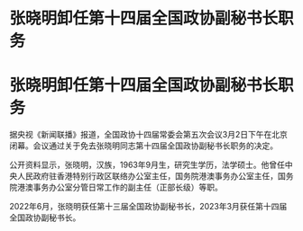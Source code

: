# 张晓明卸任第十四届全国政协副秘书长职务

# 张晓明卸任第十四届全国政协副秘书长职务

据央视《新闻联播》报道，全国政协十四届常委会第五次会议3月2日下午在北京闭幕。会议通过关于免去张晓明同志第十四届全国政协副秘书长职务的决定。

公开资料显示，张晓明，汉族，1963年9月生，研究生学历，法学硕士。他曾任中央人民政府驻香港特别行政区联络办公室主任，国务院港澳事务办公室主任，国务院港澳事务办公室分管日常工作的副主任（正部长级）等职。

2022年6月，张晓明获任第十三届全国政协副秘书长，2023年3月获任第十四届全国政协副秘书长。

